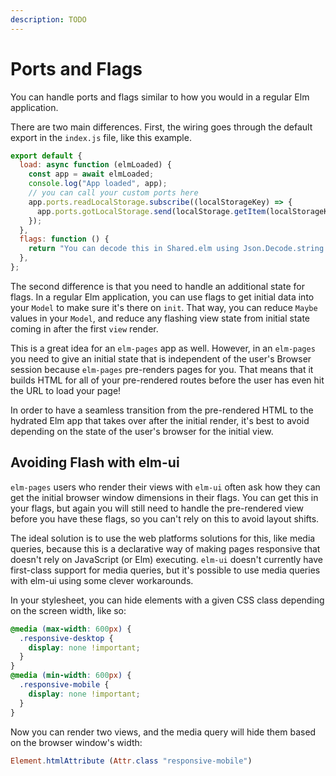 ```yaml
---
description: TODO
---
```


# Ports and Flags

You can handle ports and flags similar to how you would in a regular Elm application.

There are two main differences. First, the wiring goes through the default export in the `index.js` file, like this example.

```javascript
export default {
  load: async function (elmLoaded) {
    const app = await elmLoaded;
    console.log("App loaded", app);
    // you can call your custom ports here
    app.ports.readLocalStorage.subscribe((localStorageKey) => {
      app.ports.gotLocalStorage.send(localStorage.getItem(localStorageKey));
    });
  },
  flags: function () {
    return "You can decode this in Shared.elm using Json.Decode.string!";
  },
};
```

The second difference is that you need to handle an additional state for flags. In a regular Elm application, you can use flags to get initial data into your `Model` to make sure it's there on `init`. That way, you can reduce `Maybe` values in your `Model`, and reduce any flashing view state from initial state coming in after the first `view` render.

This is a great idea for an `elm-pages` app as well. However, in an `elm-pages` you need to give an initial state that is independent of the user's Browser session because `elm-pages` pre-renders pages for you. That means that it builds HTML for all of your pre-rendered routes before the user has even hit the URL to load your page!

In order to have a seamless transition from the pre-rendered HTML to the hydrated Elm app that takes over after the initial render, it's best to avoid depending on the state of the user's browser for the initial view.

## Avoiding Flash with elm-ui

`elm-pages` users who render their views with `elm-ui` often ask how they can get the initial browser window dimensions in their flags. You can get this in your flags, but again you will still need to handle the pre-rendered view before you have these flags, so you can't rely on this to avoid layout shifts.

The ideal solution is to use the web platforms solutions for this, like media queries, because this is a declarative way of making pages responsive that doesn't rely on JavaScript (or Elm) executing. `elm-ui` doesn't currently have first-class support for media queries, but it's possible to use media queries with elm-ui using some clever workarounds.

In your stylesheet, you can hide elements with a given CSS class depending on the screen width, like so:

```css
@media (max-width: 600px) {
  .responsive-desktop {
    display: none !important;
  }
}
@media (min-width: 600px) {
  .responsive-mobile {
    display: none !important;
  }
}
```

Now you can render two views, and the media query will hide them based on the browser window's width:

```elm
Element.htmlAttribute (Attr.class "responsive-mobile")
```
